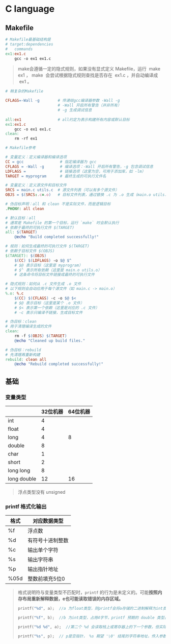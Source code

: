 # C language

## Makefile

```makefile
# Makefile最基础结构是
# target:dependencies
# 	commands
ex1:ex1.c
	gcc -o ex1 ex1.c
```

> make会遵循一定的隐式规则，如果没有显式定义 Makefile，运行  make ex1 ， make  会尝试根据隐式规则查找是否存在  ex1.c ，并自动编译成  ex1 。

```makefile
# 稍复杂的Makefile

CFLAGS=-Wall -g        # 传递给gcc编译器参数 -Wall -g
                       # -Wall 开启所有警告（并非所有）
                       # -g 生成调试信息
                       
all:ex1                # all约定为表示构建所有内容或默认目标
ex1:ex1.c
	gcc -o ex1 ex1.c
clean:
	rm -rf ex1
```

```makefile
# Makefile参考

# 变量定义：定义编译器和编译选项
CC = gcc                # 指定编译器为 gcc
CFLAGS = -Wall -g       # 编译选项：-Wall 开启所有警告，-g 包含调试信息
LDFLAGS =               # 链接选项（这里为空，可用于添加库，如 -lm）
TARGET = myprogram      # 最终生成的可执行文件名

# 变量定义：定义源文件和目标文件
SRCS = main.c utils.c  # 源文件列表（可以有多个源文件）
OBJS = $(SRCS:.c=.o)   # 目标文件列表，通过替换 .c 为 .o 生成（main.o utils.o）

# 伪目标声明：all 和 clean 不是实际文件，而是逻辑目标
.PHONY: all clean

# 默认目标：all
# 通常是 Makefile 的第一个目标，运行 `make` 时会默认执行
# 依赖于最终的可执行文件 $(TARGET)
all: $(TARGET)
	@echo "Build completed successfully!"

# 规则：如何生成最终的可执行文件 $(TARGET)
# 依赖于目标文件 $(OBJS)
$(TARGET): $(OBJS)
	$(CC) $(LDFLAGS) -o $@ $^
	# $@ 表示目标（这里是 myprogram）
	# $^ 表示所有依赖（这里是 main.o utils.o）
	# 这条命令将目标文件链接成最终的可执行文件

# 隐式规则：如何从 .c 文件生成 .o 文件
# 以下规则会自动应用于每个源文件（如 main.c -> main.o）
%.o: %.c
	$(CC) $(CFLAGS) -c -o $@ $<
	# $@ 表示目标（这里是某个 .o 文件）
	# $< 表示第一个依赖（这里是对应的 .c 文件）
	# -c 表示只编译不链接，生成目标文件

# 伪目标：clean
# 用于清理编译生成的文件
clean:
	rm -f $(OBJS) $(TARGET)
	@echo "Cleaned up build files."

# 伪目标：rebuild
# 先清理再重新构建
rebuild: clean all
	@echo "Rebuild completed successfully!"
```

## 基础

### 变量类型

|             | 32位机器 | 64位机器 |
| ----------- | -------- | -------- |
| int         | 4        |          |
| float       | 4        |          |
| long        | 4        | 8        |
| double      | 8        |          |
| char        | 1        |          |
| short       | 2        |          |
| long long   | 8        |          |
| long double | 12       | 16       |

> 浮点类型没有 unsigned

### printf 格式化输出

| 格式 | 对应数据类型     |
| ---- | ---------------- |
| %f   | 浮点数           |
| %d   | 有符号十进制整数 |
| %c   | 输出单个字符     |
| %s   | 输出字符串       |
| %p   | 输出指针地址     |
| %05d | 整数前填充5位0   |

> 格式说明符与变量类型不匹配时，`printf` 的行为是未定义的。可能**按照内存布局重新解释数据，e也可能读取错误的内存区域。**
> 
> ```c
> printf("%d", a);  //a 为float类型，则printf会将a存储的二进制解释为int类型
> 
> printf("%f", b);  //b 为int类型，占用4字节，printf 预期的 double 类型占用8字节， printf可能会读额外的内存区域
> 
> printf("%d %d", a);  //第二个 %d 会读取栈上或寄存器上的下一个参数，但实际只传入一个参数
> 
> printf("%s", p);  // p是空指针， %s 期望 '\0' 结尾的字符串地址，传入参数为空地址， pritnf会尝试访问非法内存
> ```